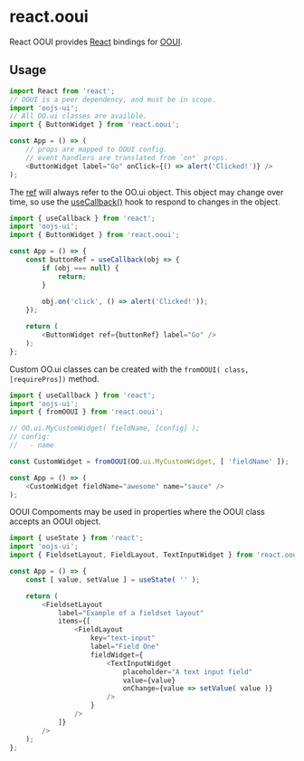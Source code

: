 react.ooui
===========

React OOUI provides [React](https://reactjs.org) bindings for [OOUI](https://github.com/wikimedia/oojs-ui).

Usage
-----
```javascript
import React from 'react';
// OOUI is a peer dependency, and must be in scope.
import 'oojs-ui';
// All OO.ui classes are availble.
import { ButtonWidget } from 'react.ooui';

const App = () => (
    // props are mapped to OOUI config.
    // event handlers are translated from `on*` props.
    <ButtonWidget label="Go" onClick={() => alert('Clicked!')} />
);

```

The [ref](https://reactjs.org/docs/hooks-reference.html#useref) will always refer to the OO.ui object.
This object may change over time, so use the [useCallback()](https://reactjs.org/docs/hooks-reference.html#usecallback) hook to respond to changes in the object.
```javascript
import { useCallback } from 'react';
import 'oojs-ui';
import { ButtonWidget } from 'react.ooui';

const App = () => {
    const buttonRef = useCallback(obj => {
        if (obj === null) {
            return;
        }
    
        obj.on('click', () => alert('Clicked!'));
    });

    return (
        <ButtonWidget ref={buttonRef} label="Go" />
    );
};
```

Custom OO.ui classes can be created with the `fromOOUI( class, [requirePros])` method.
```javascript
import { useCallback } from 'react';
import 'oojs-ui';
import { fromOOUI } from 'react.ooui';

// OO.ui.MyCustomWidget( fieldName, [config] );
// config:
//   - name

const CustomWidget = fromOOUI(OO.ui.MyCustomWidget, [ 'fieldName' ]);

const App = () => (
    <CustomWidget fieldName="awesome" name="sauce" />
);
```

OOUI Compoments may be used in properties where the OOUI class accepts an OOUI object.
```javascript
import { useState } from 'react';
import 'oojs-ui';
import { FieldsetLayout, FieldLayout, TextInputWidget } from 'react.ooui';

const App = () => {
    const [ value, setValue ] = useState( '' );

    return (
        <FieldsetLayout
            label="Example of a fieldset layout"
            items={[
                <FieldLayout
                    key="text-input"
                    label="Field One"
                    fieldWidget={
                        <TextInputWidget
                            placeholder="A text input field"
                            value={value}
                            onChange={value => setValue( value )}
                        />
                    }
                />
            ]}
        />
    );
};

